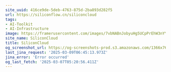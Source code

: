 ```yaml
---
site_uuid: 416ce9de-5deb-4763-875d-2ba893d282f5
url: https://siliconflow.cn/siliconcloud
tags:
- AI-Toolkit
- AI-Infrastructure
image: https://framerusercontent.com/images/7vbNABnJobyuHg5UCpPrEhW3nYY.jpeg
site_name: SiliconCloud
title: SiliconCloud
og_screenshot_url: https://og-screenshots-prod.s3.amazonaws.com/1366x768/80/false/d2457473a4d0ccaf6177e03f2d3769292a1744d50a6c7e48a558612c4f127950.jpeg
last_jina_request: '2025-03-09T06:45:13.973Z'
jina_error: 'Error occurred'
og_last_fetch: '2025-03-07T05:20:56.411Z'
---
```


